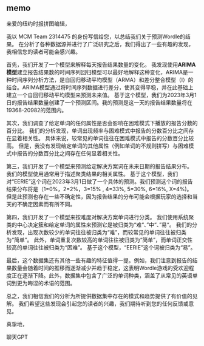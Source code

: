 ## memo

亲爱的纽约时报拼图编辑，

我以 MCM Team  2314475 的身份写信给您，以总结我们关于预测Wordle的结果。 在分析了各种数据源并进行了广泛研究之后，我们得出了一些有趣的发现，我相信您的读者可能会感兴趣。

首先，我们开发了一个模型来解释每天报告结果数量的变化。 我发现使用**ARIMA模型**建立报告结果数的时间序列回归模型可以最好地解释这种变化，ARIMA是一种时间序列分析方法，是自回归移动平均模型（ARMA）和差分整合模型（I）的结合。ARIMA模型通过将时间序列数据进行差分，使其变得平稳，并在此基础上建立一个自回归移动平均模型来预测未来值。 基于这个模型，我们为2023年3月1日的报告结果数量创建了一个预测区间。我的预测是这一天的报告结果数量将在19368-20982的范围内。

其次，我们调查了给定单词的任何属性是否会影响在困难模式下播放的报告分数的百分比。 我们的分析发现，单词出现频率与困难模式中报告的分数百分比之间存在显着相关性。 具体来说，较常见的单词往往在困难模式中报告的分数百分比较高。 但是，我没有发现给定单词的其他属性（例如单词的不规则拼写）与困难模式中报告的分数百分比之间存在任何显着相关性。

第三，我们开发了一个模型来预测给定解决方案词在未来日期的报告结果分布。 我们的模型使用通常用于描述聚类结果的相关属性。 基于这个模型，我们对“EERIE”这个词在2023年3月1日做了一个具体的预测。我们预测这个词的报告结果分布将是（1=0%，2=2%，3=15% , 4=33%, 5=30%, 6=16%, X=4%)。 但是此预测也存在一些不确定性，因为报告结果的分布可能会根据玩家的选择和当天的不确定因素而有所不同。

第四，我们开发了一个模型来按难度对解决方案单词进行分类。 我们使用系统聚类的中心决定簇和给定单词的属性来预测它是被归类为“难“、”中“、”易“。 我们的分析发现，出现次数较少的单词往往被归类为“难”，而较常见的单词往往被归类为“简单”。 此外，单词重复次数较高的单词往往被归类为“简单”，而单词正交性较高的单词往往被归类为“困难”。 基于这个模型，“EERIE”这个词被归类为“易”。

最后，这个数据集还有其他一些有趣的特征值得一提。例如，我们注意到报告的结果数量会随着时间的推移而逐渐减少并趋于稳定，这表明Wordle游戏的受欢迎程度正在逐渐下降。此外，数据集中包含了广泛的单词种类，涵盖了从常见的英语单词到更为晦涩的术语的范围。

总之，我们相信我们的分析为所提供数据集中存在的模式和趋势提供了有价值的见解。 我们希望这些发现会引起您的读者的兴趣，我们期待听到您的任何反馈或意见。

真挚地，

聊天GPT